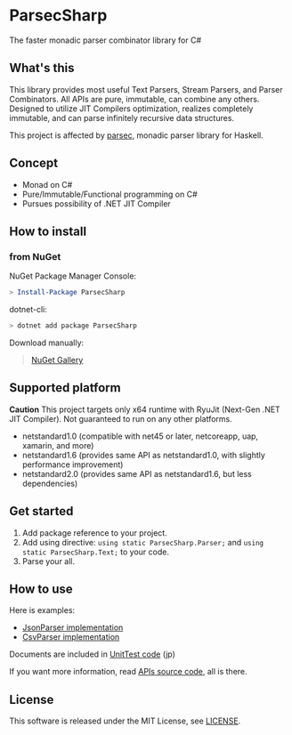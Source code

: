 # ParsecSharp
The faster monadic parser combinator library for C#


## What's this
This library provides most useful Text Parsers, Stream Parsers, and Parser Combinators.
All APIs are pure, immutable, can combine any others.
Designed to utilize JIT Compilers optimization, realizes completely immutable, and can parse infinitely recursive data structures.

This project is affected by [parsec](https://hackage.haskell.org/package/parsec), monadic parser library for Haskell.


## Concept
* Monad on C#
* Pure/Immutable/Functional programming on C#
* Pursues possibility of .NET JIT Compiler


## How to install


### from NuGet
NuGet Package Manager Console:

```powershell
> Install-Package ParsecSharp
```

dotnet-cli:

```sh
> dotnet add package ParsecSharp
```

Download manually:

> [NuGet Gallery](https://www.nuget.org/packages/ParsecSharp/)


## Supported platform
**Caution** This project targets only x64 runtime with RyuJit (Next-Gen .NET JIT Compiler). Not guaranteed to run on any other platforms.

* netstandard1.0 (compatible with net45 or later, netcoreapp, uap, xamarin, and more)
* netstandard1.6 (provides same API as netstandard1.0, with slightly performance improvement)
* netstandard2.0 (provides same API as netstandard1.6, but less dependencies)


## Get started
1. Add package reference to your project.
2. Add using directive: `using static ParsecSharp.Parser;` and `using static ParsecSharp.Text;` to your code.
3. Parse your all.


## How to use
Here is examples:

* [JsonParser implementation](ParsecSharp.Examples/JsonParser.cs)
* [CsvParser implementation](ParsecSharp.Examples/CsvParser.cs)

Documents are included in [UnitTest code](UnitTest.ParsecSharp/ParserTest.cs) (jp)

If you want more information, read [APIs source code](ParsecSharp/Parser), all is there.


## License
This software is released under the MIT License, see [LICENSE](LICENSE).
